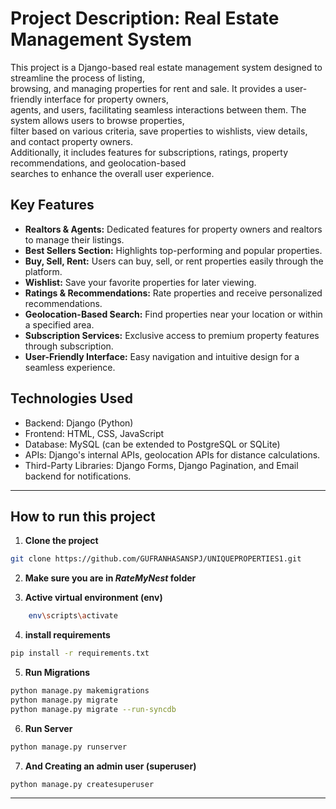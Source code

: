 # Project Description: Real Estate Management System

This project is a Django-based real estate management system designed to streamline the process of listing,
<br> 
browsing, and managing properties for rent and sale. It provides a user-friendly interface for property owners,
<br> 
agents, and users, facilitating seamless interactions between them. The system allows users to browse properties,
<br>
filter based on various criteria, save properties to wishlists, view details, and contact property owners.
<br>
Additionally, it includes features for subscriptions, ratings, property recommendations, and geolocation-based
<br>
searches to enhance the overall user experience.


##  Key Features

* <b> Realtors & Agents:</b> Dedicated features for property owners and realtors to manage their listings.
* <b> Best Sellers Section:</b> Highlights top-performing and popular properties.
* <b> Buy, Sell, Rent:</b> Users can buy, sell, or rent properties easily through the platform.
* <b> Wishlist:</b> Save your favorite properties for later viewing.
* <b> Ratings & Recommendations:</b> Rate properties and receive personalized recommendations.
* <b> Geolocation-Based Search:</b> Find properties near your location or within a specified area.
* <b> Subscription Services:</b> Exclusive access to premium property features through subscription.
* <b> User-Friendly Interface:</b> Easy navigation and intuitive design for a seamless experience.

## Technologies Used
* Backend: Django (Python)
* Frontend: HTML, CSS, JavaScript
* Database: MySQL (can be extended to PostgreSQL or SQLite)
* APIs: Django's internal APIs, geolocation APIs for distance calculations.
* Third-Party Libraries: Django Forms, Django Pagination, and Email backend for notifications.
<hr>

## How to run this project


1. **Clone the project**

```sh
git clone https://github.com/GUFRANHASANSPJ/UNIQUEPROPERTIES1.git
```

2.  **Make sure you are in *RateMyNest* folder**


3. **Active virtual environment (env)**
```sh
    env\scripts\activate
```

4. **install requirements**
```sh
pip install -r requirements.txt
```

5. **Run Migrations**

```sh
python manage.py makemigrations
python manage.py migrate
python manage.py migrate --run-syncdb

```

6. **Run Server**

```sh
python manage.py runserver
```

7. **And Creating an admin user (superuser)**

```sh
python manage.py createsuperuser
```


<hr>
